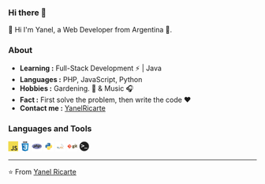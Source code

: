 ### Hi there 👋

<!--
**yanelricarte/yanelricarte** is a ✨ _special_ ✨ repository because its `README.md` (this file) appears on your GitHub profile.

Welcome to my page!


### I'm Yanel, a Web Developer

####
!(https://arturssmirnovs.github.io/github-profile-readme-generator/images/banner.png)



Skills: JS / HTML / CSS / PHP / PYTHON / GIT




[<img src='https://cdn.jsdelivr.net/npm/simple-icons@3.0.1/icons/github.svg' alt='github' height='40'>](https://github.com/https://github.com/yanelricarte)  [<img src='https://cdn.jsdelivr.net/npm/simple-icons@3.0.1/icons/linkedin.svg' alt='linkedin' height='40'>](https://www.linkedin.com/in/https://www.linkedin.com/in/yanelricarte//)  [<img src='https://cdn.jsdelivr.net/npm/simple-icons@3.0.1/icons/icloud.svg' alt='website' height='40'>](https://grageasit.com/)  


-->



👋 Hi I'm Yanel, a Web Developer from Argentina 🚀. 



### About

-  **Learning :** Full-Stack Development :zap: | Java    
-  **Languages :** PHP, JavaScript, Python
-  **Hobbies :** Gardening. :cherries: & Music :headphones:
-  **Fact :** First solve the problem, then write the code :heart:
-  **Contact me :** [YanelRicarte](https://www.linkedin.com/in/yanelricarte/)


### Languages and Tools

<code><img height="20" src="https://raw.githubusercontent.com/github/explore/80688e429a7d4ef2fca1e82350fe8e3517d3494d/topics/javascript/javascript.png"></code>
<code><img height="20" src="https://raw.githubusercontent.com/github/explore/80688e429a7d4ef2fca1e82350fe8e3517d3494d/topics/css/css.png"></code>
<code><img height="20" src="https://raw.githubusercontent.com/github/explore/80688e429a7d4ef2fca1e82350fe8e3517d3494d/topics/php/php.png"></code>
<code><img height="20" src="https://raw.githubusercontent.com/github/explore/80688e429a7d4ef2fca1e82350fe8e3517d3494d/topics/python/python.png"></code>
<code><img height="20" src="https://raw.githubusercontent.com/github/explore/80688e429a7d4ef2fca1e82350fe8e3517d3494d/topics/mysql/mysql.png"></code>
<code><img height="20" src="https://raw.githubusercontent.com/github/explore/80688e429a7d4ef2fca1e82350fe8e3517d3494d/topics/git/git.png"></code>
<code><img height="20" src="https://raw.githubusercontent.com/github/explore/80688e429a7d4ef2fca1e82350fe8e3517d3494d/topics/terminal/terminal.png"></code>




---
⭐️ From [Yanel Ricarte](https://github.com/yanelricarte)

